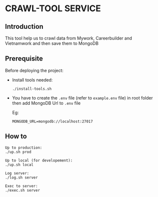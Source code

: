 # CRAWL-TOOL SERVICE

## Introduction

This tool help us to crawl data from Mywork, Careerbuilder and Vietnamwork and then save them to MongoDB


## Prerequisite

Before deploying the project:
- Install tools needed:
    ```
    ./install-tools.sh

    ```

- You have to create the `.env` file (refer to `example.env` file) in root folder then add MongoDB Url to `.env` file

    Eg:

    ```
    MONGODB_URL=mongodb://localhost:27017

    ```

## How to

```
Up to production:
./up.sh prod

Up to local (for developement):
./up.sh local

Log server:
./log.sh server

Exec to server:
./exec.sh server
```
